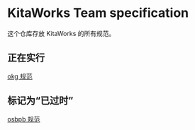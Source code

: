 # KitaWorks Team specification

这个仓库存放 KitaWorks 的所有规范。

## 正在实行

[okg 规范](./okg/README.md)

## 标记为“已过时”

[osbpb 规范](./osbpb/README.md)
